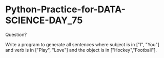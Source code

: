 # Python-Practice-for-DATA-SCIENCE-DAY_75
Question?

Write a program to generate all sentences where subject is in ["I", "You"] and verb is in ["Play", "Love"] and the object is in ["Hockey","Football"]. 

